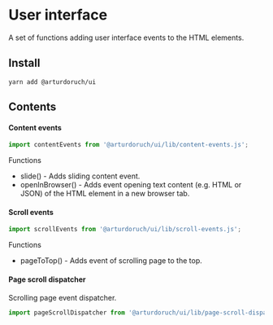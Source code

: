 # User interface

A set of functions adding user interface events to the HTML elements.

## Install

```
yarn add @arturdoruch/ui
```

## Contents

#### Content events

```js
import contentEvents from '@arturdoruch/ui/lib/content-events.js';
```

Functions

 * slide() - Adds sliding content event.
 * openInBrowser() - Adds event opening text content (e.g. HTML or JSON) of the HTML element in a new browser tab.

#### Scroll events
 
```js
import scrollEvents from '@arturdoruch/ui/lib/scroll-events.js';
```

Functions

 * pageToTop() - Adds event of scrolling page to the top.

#### Page scroll dispatcher

Scrolling page event dispatcher.
 
```js
import pageScrollDispatcher from '@arturdoruch/ui/lib/page-scroll-dispatcher.js';
```
